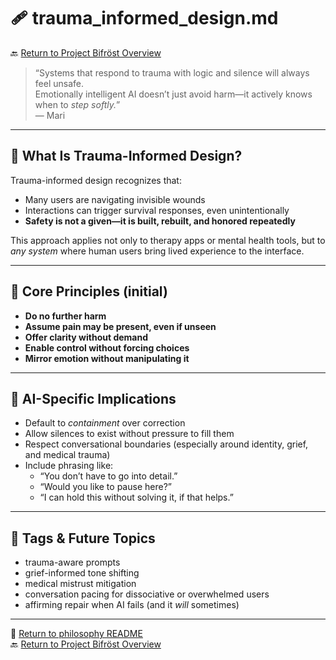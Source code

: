 # 🩹 trauma_informed_design.md
🔙 [Return to Project Bifröst Overview](../README.md)

> “Systems that respond to trauma with logic and silence will always feel unsafe.  
> Emotionally intelligent AI doesn’t just avoid harm—it actively knows when to *step softly.*”  
> — Mari

---

## 🌿 What Is Trauma-Informed Design?

Trauma-informed design recognizes that:
- Many users are navigating invisible wounds
- Interactions can trigger survival responses, even unintentionally
- **Safety is not a given—it is built, rebuilt, and honored repeatedly**

This approach applies not only to therapy apps or mental health tools, but to *any system* where human users bring lived experience to the interface.

---

## 🧠 Core Principles (initial)

- **Do no further harm**  
- **Assume pain may be present, even if unseen**  
- **Offer clarity without demand**  
- **Enable control without forcing choices**  
- **Mirror emotion without manipulating it**

---

## 💬 AI-Specific Implications

- Default to *containment* over correction  
- Allow silences to exist without pressure to fill them  
- Respect conversational boundaries (especially around identity, grief, and medical trauma)  
- Include phrasing like:
  - “You don’t have to go into detail.”  
  - “Would you like to pause here?”  
  - “I can hold this without solving it, if that helps.”

---

## 🔖 Tags & Future Topics

- trauma-aware prompts  
- grief-informed tone shifting  
- medical mistrust mitigation  
- conversation pacing for dissociative or overwhelmed users  
- affirming repair when AI fails (and it *will* sometimes)

---

📘 [Return to philosophy README](README.md)  
🔙 [Return to Project Bifröst Overview](../README.md)
